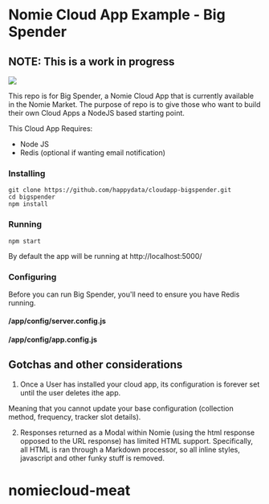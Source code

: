# Nomie Cloud App Example - Big Spender

## NOTE: This is a work in progress

<img src="http://snap.icorbin.com/Screen-Shot-2016-07-14-22-49-35.png">

This repo is for Big Spender, a Nomie Cloud App that is currently available in the Nomie Market. 
The purpose of repo is to give those who want to build their own Cloud Apps a NodeJS based starting point. 

This Cloud App Requires:

- Node JS
- Redis (optional if wanting email notification)

### Installing

```
git clone https://github.com/happydata/cloudapp-bigspender.git
cd bigspender
npm install
```

### Running

```
npm start
```
By default the app will be running at http://localhost:5000/

### Configuring 
Before you can run Big Spender, you'll need to ensure you have Redis running. 

#### /app/config/server.config.js


#### /app/config/app.config.js

## Gotchas and other considerations

1. Once a User has installed your cloud app, its configuration is forever set until the user deletes ithe app.

Meaning that you cannot update your base configuration (collection method, frequency, tracker slot details). 

2. Responses returned as a Modal within Nomie (using the html response opposed to the URL response) has limited HTML support.
Specifically, all HTML is ran through a Markdown processor, so all inline styles, javascript and other funky stuff is removed. 


# nomiecloud-meat
